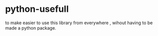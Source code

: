 # python-usefull
to make easier to use this library from everywhere , wihout having to be made a python package.


